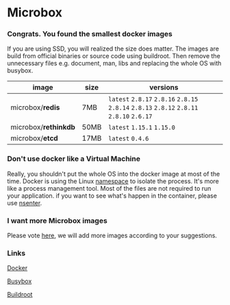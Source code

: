 # **Microbox**

### Congrats. You found the smallest docker images

If you are using SSD, you will realized the size does matter. The images are build from official binaries or source code using buildroot. Then remove the unnecessary files e.g. document, man, libs and replacing the whole OS with busybox.

|image|size|versions|
|-----|--------|-----|
|microbox/**redis**|7MB | `latest` `2.8.17` `2.8.16` `2.8.15` `2.8.14` `2.8.13` `2.8.12` `2.8.11` `2.8.10` `2.6.17`| 
|microbox/**rethinkdb**|50MB |`latest` `1.15.1` `1.15.0`| 
|microbox/**etcd**|17MB |`latest` `0.4.6`| 


### Don't use docker like a Virtual Machine
Really, you shouldn't put the whole OS into the docker image at most of the time. Docker is using the Linux [namespace](http://en.wikipedia.org/wiki/Cgroups) to isolate the process. It's more like a process management tool. Most of the files are not required to run your application. if you want to see what's happen in the container, please use [nsenter](https://github.com/jpetazzo/nsenter).

### I want more **Microbox** images
Please vote [here](https://github.com/microbox/microbox.github.io/issues), we will add more images according to your suggestions.

### Links
[Docker](http://docker.io)

[Busybox](http://busybox.net)

[Buildroot](http://buildroot.uclibc.org)
